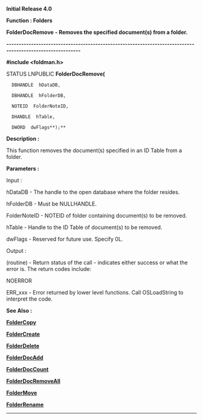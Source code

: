 




<!--
 /\* Font Definitions \*/
 @font-face
 {font-family:Helv;
 panose-1:2 11 6 4 2 2 2 3 2 4;}
@font-face
 {font-family:"Cambria Math";
 panose-1:2 4 5 3 5 4 6 3 2 4;}
 /\* Style Definitions \*/
 p.MsoNormal, li.MsoNormal, div.MsoNormal
 {margin-top:0cm;
 margin-right:0cm;
 margin-bottom:8.0pt;
 margin-left:0cm;
 line-height:107%;
 font-size:11.0pt;
 font-family:"Calibri",sans-serif;}
.MsoChpDefault
 {font-size:11.0pt;}
.MsoPapDefault
 {margin-bottom:8.0pt;
 line-height:107%;}
 /\* Page Definitions \*/
 @page WordSection1
 {size:612.0pt 792.0pt;
 margin:72.0pt 72.0pt 72.0pt 72.0pt;}
div.WordSection1
 {page:WordSection1;}
-->




**Initial Release 4.0**



**Function : Folders**



**FolderDocRemove** **- Removes
the specified document(s) from a folder.**


**----------------------------------------------------------------------------------------------------------**



**#include <foldman.h>**



STATUS
LNPUBLIC **FolderDocRemove(**  

      DBHANDLE  hDataDB,  

      DBHANDLE  hFolderDB,  

      NOTEID  FolderNoteID,  

      DHANDLE  hTable,  

      DWORD  dwFlags**);**



**Description :**



This
function removes the document(s) specified in an ID Table from a folder.


 


**Parameters :**



Input :  

hDataDB  -  The handle to the open database where the folder resides.  

  

hFolderDB  -  Must be NULLHANDLE.  

  

FolderNoteID  -  NOTEID of folder containing document(s) to be removed.  

  

hTable  -  Handle to the ID Table of document(s) to be removed.  

  

dwFlags  -  Reserved for future use.  Specify  0L.  

  




Output :  

(routine)  -  Return status of the call - indicates either success or what the
error is. The return codes include:  

  

NOERROR  

  

ERR\_xxx - Error returned by lower level functions. Call OSLoadString to
interpret the code.  

  

  




 **See Also :**


**[FolderCopy](FolderCopy.md)**


**[FolderCreate](FolderCreate.md)**


**[FolderDelete](FolderDelete.md)**


**[FolderDocAdd](FolderDocAdd.md)**


**[FolderDocCount](FolderDocCount.md)**


**[FolderDocRemoveAll](FolderDocRemoveAll.md)**


**[FolderMove](FolderMove.md)**


**[FolderRename](FolderRename.md)**



----------------------------------------------------------------------------------------------------------


 






